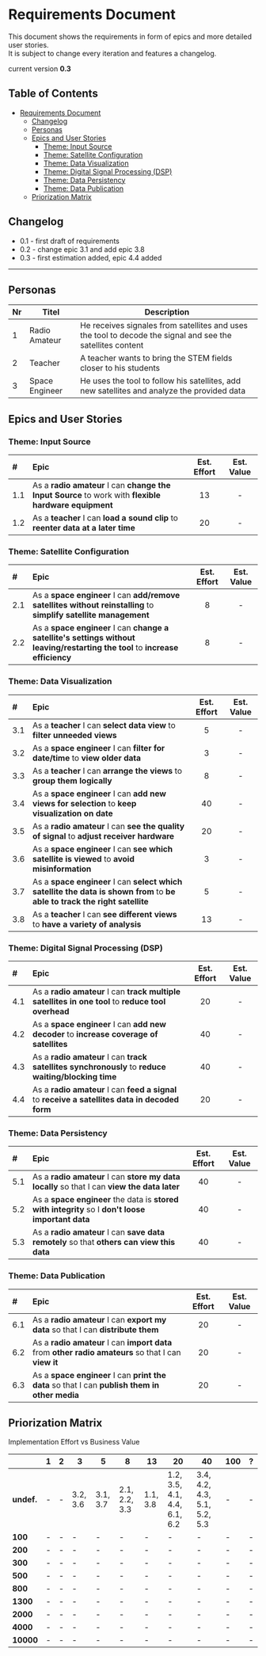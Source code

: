 # Requirements Document

This document shows the requirements in form of epics and more detailed user stories.  
It is subject to change every iteration and features a changelog.

current version **0.3**

## Table of Contents

   * [Requirements Document](#requirements-document)
      * [Changelog](#changelog)
      * [Personas](#personas)
      * [Epics and User Stories](#epics-and-user-stories)
         * [Theme: Input Source](#theme-input-source)
         * [Theme: Satellite Configuration](#theme-satellite-configuration)
         * [Theme: Data Visualization](#theme-data-visualization)
         * [Theme: Digital Signal Processing (DSP)](#theme-digital-signal-processing-dsp)
         * [Theme: Data Persistency](#theme-data-persistency)
         * [Theme: Data Publication](#theme-data-publication)
      * [Priorization Matrix](#priorization-matrix)

## Changelog

* 0.1 - first draft of requirements
* 0.2 - change epic 3.1 and add epic 3.8
* 0.3 - first estimation added, epic 4.4 added

---

## Personas

| Nr | Titel | Description |
| --- | --- | --- |
| 1 | Radio Amateur | He receives signales from satellites and uses the tool to decode the signal and see the satellites content |
| 2 | Teacher | A teacher wants to bring the STEM fields closer to his students |
| 3 | Space Engineer | He uses the tool to follow his satellites, add new satellites and analyze the provided data |

## Epics and User Stories
### Theme: Input Source

| # | Epic | Est. Effort | Est. Value |
|:--- |:--- |:---:|:---:|
| 1.1 | As a **radio amateur** I can **change the Input Source** to work with **flexible hardware equipment** |13 | -|
| 1.2 | As a **teacher** I  can **load a sound clip** to **reenter data at a later time** |20 | -|

### Theme: Satellite Configuration

| # | Epic |Est. Effort | Est. Value |
|:--- |:--- |:---:|:---:|
| 2.1 | As a **space engineer** I can **add/remove satellites without reinstalling** to **simplify satellite management** | 8 | -|
| 2.2 | As a **space engineer** I can **change a satellite's settings without leaving/restarting the tool** to **increase efficiency** | 8 | -|

### Theme: Data Visualization

| # | Epic | Est. Effort | Est. Value |
|:--- |:--- |:---:|:---:|
| 3.1 | As a **teacher** I can **select data view** to **filter unneeded views** | 5 | -|
| 3.2 | As a **space engineer** I can **filter for date/time** to **view older data** | 3 | -|
| 3.3 | As a **teacher** I can **arrange the views** to **group them logically** | 8 | -|
| 3.4 | As a **space engineer** I can **add new views for selection** to **keep visualization on date** | 40 | -|
| 3.5 | As a **radio amateur** I can **see the quality of signal** to **adjust receiver hardware** | 20 | -|
| 3.6 | As a **space engineer** I can **see which satellite is viewed** to **avoid misinformation** | 3 | -|
| 3.7 | As a **space engineer** I can **select which satellite the data is shown from** to **be able to track the right satellite** | 5 | -|
| 3.8 | As a **teacher** I can **see different views** to **have a variety of analysis** | 13 |- |

### Theme: Digital Signal Processing (DSP)

| # | Epic | Est. Effort | Est. Value |
|:--- |:--- |:---:|:---:|
| 4.1 | As a **radio amateur** I can **track multiple satellites in one tool** to **reduce tool overhead** | 20 |- |
| 4.2 | As a **space engineer** I can **add new decoder** to **increase coverage of satellites** | 40 |- |
| 4.3 | As a **radio amateur** I can **track satellites synchronously** to **reduce waiting/blocking time** | 40 |- |
| 4.4 | As a **radio amateur** I can **feed a signal** to **receive a satellites data in decoded form** | 20 | -|

### Theme: Data Persistency

| # | Epic | Est. Effort | Est. Value |
|:--- |:--- |:---:|:---:|
| 5.1 | As a **radio amateur** I can **store my data locally** so that I can **view the data later** | 40 |- |
| 5.2 | As a **space engineer** the data is **stored with integrity** so I **don't loose important data** | 40 |- |
| 5.3 | As a **radio amateur** I can **save data remotely** so that **others can view this data** | 40 |- |

### Theme: Data Publication

| # | Epic | Est. Effort | Est. Value |
|:--- |:--- |:---:|:---:|
| 6.1 | As a **radio amateur** I can **export my data** so that I can **distribute them** | 20 | - |
| 6.2 | As a **radio amateur** I can **import data** from **other radio amateurs** so that I can **view it** | 20 | - |
| 6.3 | As a **space engineer** I can **print the data** so that I can **publish them in other media** | 20 | - |

## Priorization Matrix

Implementation Effort vs Business Value

| | 1 | 2 | 3 | 5 | 8 | 13 | 20 | 40 | 100 | ? |
| --- | --- | --- | --- | --- | --- | --- | --- | --- | --- | --- |
| **undef.** | - | - | 3.2, 3.6 | 3.1, 3.7 | 2.1, 2.2, 3.3 | 1.1, 3.8 | 1.2, 3.5, 4.1, 4.4, 6.1, 6.2 | 3.4, 4.2, 4.3, 5.1, 5.2, 5.3 | - | - |
| **100** | - | - | - | - | - | - | - | - | - | - |
| **200** | - | - | - | - | - | - | - | - | - | - |
| **300** | - | - | - | - | - | - | - | - | - | - |
| **500** | - | - | - | - | - | - | - | - | - | - |
| **800** | - | - | - | - | - | - | - | - | - | - |
| **1300**| - | - | - | - | - | - | - | - | - | - |
| **2000**| - | - | - | - | - | - | - | - | - | - |
| **4000**| - | - | - | - | - | - | - | - | - | - |
| **10000**| - | - | - | - | - | - | - | - | - | - |
